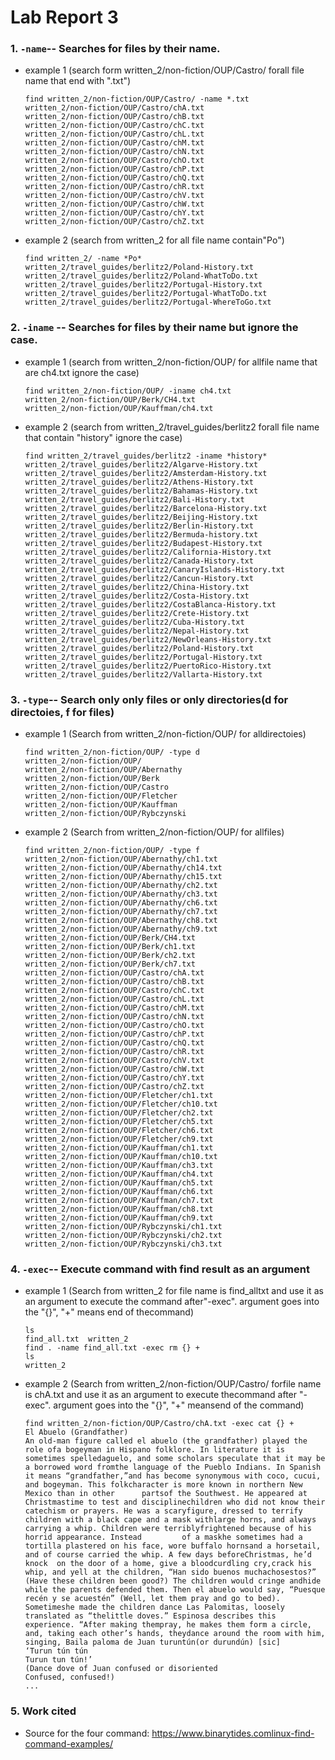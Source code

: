 # Lab Report 3

### 1. `-name`-- Searches for files by their name.

* example 1 (search form written_2/non-fiction/OUP/Castro/ forall file name that end with ".txt")
    ```
    find written_2/non-fiction/OUP/Castro/ -name *.txt
    written_2/non-fiction/OUP/Castro/chA.txt
    written_2/non-fiction/OUP/Castro/chB.txt
    written_2/non-fiction/OUP/Castro/chC.txt
    written_2/non-fiction/OUP/Castro/chL.txt
    written_2/non-fiction/OUP/Castro/chM.txt
    written_2/non-fiction/OUP/Castro/chN.txt
    written_2/non-fiction/OUP/Castro/chO.txt
    written_2/non-fiction/OUP/Castro/chP.txt
    written_2/non-fiction/OUP/Castro/chQ.txt
    written_2/non-fiction/OUP/Castro/chR.txt
    written_2/non-fiction/OUP/Castro/chV.txt
    written_2/non-fiction/OUP/Castro/chW.txt
    written_2/non-fiction/OUP/Castro/chY.txt
    written_2/non-fiction/OUP/Castro/chZ.txt
    ```
    
* example 2 (search from written_2 for all file name contain"Po")
    ```
    find written_2/ -name *Po*
    written_2/travel_guides/berlitz2/Poland-History.txt
    written_2/travel_guides/berlitz2/Poland-WhatToDo.txt
    written_2/travel_guides/berlitz2/Portugal-History.txt
    written_2/travel_guides/berlitz2/Portugal-WhatToDo.txt
    written_2/travel_guides/berlitz2/Portugal-WhereToGo.txt
    ```
        

### 2. `-iname` -- Searches for files by their name but ignore the case.

* example 1 (search from written_2/non-fiction/OUP/ for allfile name that are ch4.txt ignore the case)
    ```
    find written_2/non-fiction/OUP/ -iname ch4.txt
    written_2/non-fiction/OUP/Berk/CH4.txt
    written_2/non-fiction/OUP/Kauffman/ch4.txt
    ```
    
* example 2 (search from written_2/travel_guides/berlitz2 forall file name that contain "history" ignore the case)
    ```
    find written_2/travel_guides/berlitz2 -iname *history*
    written_2/travel_guides/berlitz2/Algarve-History.txt
    written_2/travel_guides/berlitz2/Amsterdam-History.txt
    written_2/travel_guides/berlitz2/Athens-History.txt
    written_2/travel_guides/berlitz2/Bahamas-History.txt
    written_2/travel_guides/berlitz2/Bali-History.txt
    written_2/travel_guides/berlitz2/Barcelona-History.txt
    written_2/travel_guides/berlitz2/Beijing-History.txt
    written_2/travel_guides/berlitz2/Berlin-History.txt
    written_2/travel_guides/berlitz2/Bermuda-history.txt
    written_2/travel_guides/berlitz2/Budapest-History.txt
    written_2/travel_guides/berlitz2/California-History.txt
    written_2/travel_guides/berlitz2/Canada-History.txt
    written_2/travel_guides/berlitz2/CanaryIslands-History.txt
    written_2/travel_guides/berlitz2/Cancun-History.txt
    written_2/travel_guides/berlitz2/China-History.txt
    written_2/travel_guides/berlitz2/Costa-History.txt
    written_2/travel_guides/berlitz2/CostaBlanca-History.txt
    written_2/travel_guides/berlitz2/Crete-History.txt
    written_2/travel_guides/berlitz2/Cuba-History.txt
    written_2/travel_guides/berlitz2/Nepal-History.txt
    written_2/travel_guides/berlitz2/NewOrleans-History.txt
    written_2/travel_guides/berlitz2/Poland-History.txt
    written_2/travel_guides/berlitz2/Portugal-History.txt
    written_2/travel_guides/berlitz2/PuertoRico-History.txt
    written_2/travel_guides/berlitz2/Vallarta-History.txt
    ```
        

### 3. `-type`-- Search only only files or only directories(d for directoies, f for files)

* example 1 (Search from written_2/non-fiction/OUP/ for alldirectoies)
    ```
    find written_2/non-fiction/OUP/ -type d
    written_2/non-fiction/OUP/
    written_2/non-fiction/OUP/Abernathy
    written_2/non-fiction/OUP/Berk
    written_2/non-fiction/OUP/Castro
    written_2/non-fiction/OUP/Fletcher
    written_2/non-fiction/OUP/Kauffman
    written_2/non-fiction/OUP/Rybczynski
    ```
* example 2 (Search from written_2/non-fiction/OUP/ for allfiles)
    
    ```
    find written_2/non-fiction/OUP/ -type f
    written_2/non-fiction/OUP/Abernathy/ch1.txt
    written_2/non-fiction/OUP/Abernathy/ch14.txt
    written_2/non-fiction/OUP/Abernathy/ch15.txt
    written_2/non-fiction/OUP/Abernathy/ch2.txt
    written_2/non-fiction/OUP/Abernathy/ch3.txt
    written_2/non-fiction/OUP/Abernathy/ch6.txt
    written_2/non-fiction/OUP/Abernathy/ch7.txt
    written_2/non-fiction/OUP/Abernathy/ch8.txt
    written_2/non-fiction/OUP/Abernathy/ch9.txt
    written_2/non-fiction/OUP/Berk/CH4.txt
    written_2/non-fiction/OUP/Berk/ch1.txt
    written_2/non-fiction/OUP/Berk/ch2.txt
    written_2/non-fiction/OUP/Berk/ch7.txt
    written_2/non-fiction/OUP/Castro/chA.txt
    written_2/non-fiction/OUP/Castro/chB.txt
    written_2/non-fiction/OUP/Castro/chC.txt
    written_2/non-fiction/OUP/Castro/chL.txt
    written_2/non-fiction/OUP/Castro/chM.txt
    written_2/non-fiction/OUP/Castro/chN.txt
    written_2/non-fiction/OUP/Castro/chO.txt
    written_2/non-fiction/OUP/Castro/chP.txt
    written_2/non-fiction/OUP/Castro/chQ.txt
    written_2/non-fiction/OUP/Castro/chR.txt
    written_2/non-fiction/OUP/Castro/chV.txt
    written_2/non-fiction/OUP/Castro/chW.txt
    written_2/non-fiction/OUP/Castro/chY.txt
    written_2/non-fiction/OUP/Castro/chZ.txt
    written_2/non-fiction/OUP/Fletcher/ch1.txt
    written_2/non-fiction/OUP/Fletcher/ch10.txt
    written_2/non-fiction/OUP/Fletcher/ch2.txt
    written_2/non-fiction/OUP/Fletcher/ch5.txt
    written_2/non-fiction/OUP/Fletcher/ch6.txt
    written_2/non-fiction/OUP/Fletcher/ch9.txt
    written_2/non-fiction/OUP/Kauffman/ch1.txt
    written_2/non-fiction/OUP/Kauffman/ch10.txt
    written_2/non-fiction/OUP/Kauffman/ch3.txt
    written_2/non-fiction/OUP/Kauffman/ch4.txt
    written_2/non-fiction/OUP/Kauffman/ch5.txt
    written_2/non-fiction/OUP/Kauffman/ch6.txt
    written_2/non-fiction/OUP/Kauffman/ch7.txt
    written_2/non-fiction/OUP/Kauffman/ch8.txt
    written_2/non-fiction/OUP/Kauffman/ch9.txt
    written_2/non-fiction/OUP/Rybczynski/ch1.txt
    written_2/non-fiction/OUP/Rybczynski/ch2.txt
    written_2/non-fiction/OUP/Rybczynski/ch3.txt
    ```

### 4. `-exec`-- Execute command with find result as an argument

* example 1 (Search from written_2 for file name is find_alltxt and use it as an argument to execute the command after"-exec". argument goes into the "{}", "+" means end of thecommand)
    ```
    ls
    find_all.txt  written_2
    find . -name find_all.txt -exec rm {} +
    ls
    written_2
    ```
* example 2 (Search from written_2/non-fiction/OUP/Castro/ forfile name is chA.txt and use it as an argument to execute thecommand after "-exec". argument goes into the "{}", "+" meansend of the command)
    ```
    find written_2/non-fiction/OUP/Castro/chA.txt -exec cat {} +
    El Abuelo (Grandfather)
    An old-man figure called el abuelo (the grandfather) played the role ofa bogeyman in Hispano folklore. In literature it is sometimes spelledaguelo, and some scholars speculate that it may be a borrowed word fromthe language of the Pueblo Indians. In Spanish it means “grandfather,”and has become synonymous with coco, cucui, and bogeyman. This folkcharacter is more known in northern New Mexico than in other      partsof the Southwest. He appeared at Christmastime to test and disciplinechildren who did not know their catechism or prayers. He was a scaryfigure, dressed to terrify children with a black cape and a mask withlarge horns, and always carrying a whip. Children were terriblyfrightened because of his horrid appearance. Instead         of a maskhe sometimes had a tortilla plastered on his face, wore buffalo hornsand a horsetail, and of course carried the whip. A few days beforeChristmas, he’d knock  on the door of a home, give a bloodcurdling cry,crack his whip, and yell at the children, “Han sido buenos muchachosestos?” (Have these children been good?) The children would cringe andhide while the parents defended them. Then el abuelo would say, “Puesque recén y se acuestén” (Well, let them pray and go to bed). Sometimeshe made the children dance Las Palomitas, loosely translated as “thelittle doves.” Espinosa describes this experience. “After making thempray, he makes them form a circle, and, taking each other’s hands, theydance around the room with him, singing, Baila paloma de Juan turuntún(or durundún) [sic]
    ‘Turun tún tún
    Turun tun tún!’
    (Dance dove of Juan confused or disoriented
    Confused, confused!)
    ...
    ```

### 5. Work cited 
* Source for the four command: https://www.binarytides.comlinux-find-command-examples/